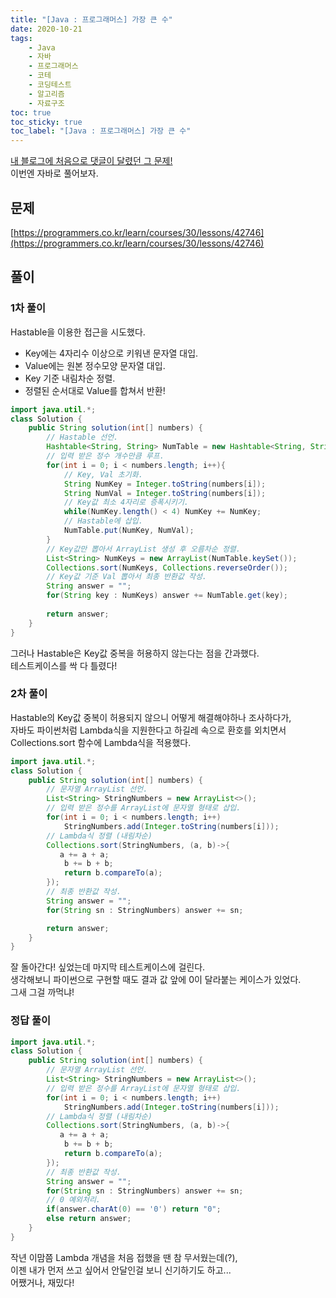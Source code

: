 ```yaml
---
title: "[Java : 프로그래머스] 가장 큰 수"
date: 2020-10-21
tags:
    - Java
    - 자바
    - 프로그래머스
    - 코테
    - 코딩테스트
    - 알고리즘
    - 자료구조
toc: true
toc_sticky: true
toc_label: "[Java : 프로그래머스] 가장 큰 수"
---
```

[내 블로그에 처음으로 댓글이 달렸던 그 문제!](https://hyeon9mak.github.io/python/Python-프로그래머스-가장_큰_수/)  
이번엔 자바로 풀어보자.  

## 문제
[https://programmers.co.kr/learn/courses/30/lessons/42746](https://programmers.co.kr/learn/courses/30/lessons/42746)

## 풀이
### 1차 풀이
Hastable을 이용한 접근을 시도했다.  

- Key에는 4자리수 이상으로 키워낸 문자열 대입.  
- Value에는 원본 정수모양 문자열 대입.  
- Key 기준 내림차순 정렬.
- 정렬된 순서대로 Value를 합쳐서 반환!

```java
import java.util.*;
class Solution {
    public String solution(int[] numbers) {
        // Hastable 선언.
        Hashtable<String, String> NumTable = new Hashtable<String, String>();
        // 입력 받은 정수 개수만큼 루프.
        for(int i = 0; i < numbers.length; i++){
            // Key, Val 초기화.
            String NumKey = Integer.toString(numbers[i]);
            String NumVal = Integer.toString(numbers[i]);
            // Key값 최소 4자리로 증폭시키기.
            while(NumKey.length() < 4) NumKey += NumKey;
            // Hastable에 삽입.
            NumTable.put(NumKey, NumVal);    
        }
        // Key값만 뽑아서 ArrayList 생성 후 오름차순 정렬.
        List<String> NumKeys = new ArrayList(NumTable.keySet());
        Collections.sort(NumKeys, Collections.reverseOrder());
        // Key값 기준 Val 뽑아서 최종 반환값 작성.
        String answer = "";
        for(String key : NumKeys) answer += NumTable.get(key);
        
        return answer;
    }
}
```
그러나 Hastable은 Key값 중복을 허용하지 않는다는 점을 간과했다.  
테스트케이스를 싹 다 틀렸다!
  

### 2차 풀이
Hastable의 Key값 중복이 허용되지 않으니 어떻게 해결해야하나 조사하다가,  
자바도 파이썬처럼 Lambda식을 지원한다고 하길레 속으로 환호를 외치면서  
Collections.sort 함수에 Lambda식을 적용했다.

```java
import java.util.*;
class Solution {
    public String solution(int[] numbers) {
        // 문자열 ArrayList 선언.
        List<String> StringNumbers = new ArrayList<>();
        // 입력 받은 정수를 ArrayList에 문자열 형태로 삽입.
        for(int i = 0; i < numbers.length; i++)
            StringNumbers.add(Integer.toString(numbers[i]));
        // Lambda식 정렬 (내림차순)
        Collections.sort(StringNumbers, (a, b)->{
           a += a + a;
            b += b + b;
            return b.compareTo(a);
        });
        // 최종 반환값 작성.
        String answer = "";
        for(String sn : StringNumbers) answer += sn;

        return answer;
    }
}
```
잘 돌아간다! 싶었는데 마지막 테스트케이스에 걸린다.  
생각해보니 파이썬으로 구현할 때도 결과 값 앞에 0이 달라붙는 케이스가 있었다.  
그새 그걸 까먹냐!  
  
### 정답 풀이
```java
import java.util.*;
class Solution {
    public String solution(int[] numbers) {
        // 문자열 ArrayList 선언.
        List<String> StringNumbers = new ArrayList<>();
        // 입력 받은 정수를 ArrayList에 문자열 형태로 삽입.
        for(int i = 0; i < numbers.length; i++)
            StringNumbers.add(Integer.toString(numbers[i]));
        // Lambda식 정렬 (내림차순)
        Collections.sort(StringNumbers, (a, b)->{
           a += a + a;
            b += b + b;
            return b.compareTo(a);
        });
        // 최종 반환값 작성.
        String answer = "";
        for(String sn : StringNumbers) answer += sn;
        // 0 예외처리.
        if(answer.charAt(0) == '0') return "0";
        else return answer;
    }
}
```
작년 이맘쯤 Lambda 개념을 처음 접했을 땐 참 무서웠는데(?),  
이젠 내가 먼저 쓰고 싶어서 안달인걸 보니 신기하기도 하고...  
어쨌거나, 재밌다!  